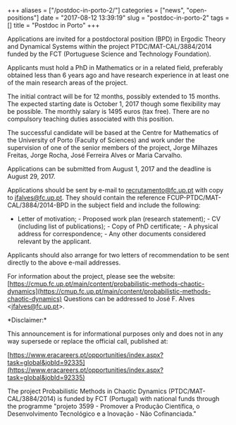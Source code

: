+++
aliases = ["/postdoc-in-porto-2/"]
categories = ["news", "open-positions"]
date = "2017-08-12 13:39:19"
slug = "postdoc-in-porto-2"
tags = []
title = "Postdoc in Porto"
+++



Applications are invited for a postdoctoral position (BPD) in Ergodic
Theory and Dynamical Systems within the project PTDC/MAT-CAL/3884/2014
funded by the FCT (Portuguese Science and Technology Foundation).

Applicants must hold a PhD in Mathematics or in a related field,
preferably obtained less than 6 years ago and have research experience
in at least one of the main research areas of the project.

The initial contract will be for 12 months, possibly extended to 15
months. The expected starting date is October 1, 2017
though some flexibility may be possible. The monthly salary is 1495
euros (tax free). There are no compulsory teaching duties associated
with this position.

The successful candidate will be based at the Centre for Mathematics of
the University of Porto (Faculty of Sciences) and work under the
supervision of one of the senior members of the project, Jorge Milhazes
Freitas, Jorge Rocha, José Ferreira Alves or Maria Carvalho.

Applications can be submitted from August 1, 2017 and the deadline is
August 29, 2017.

Applications should be sent by e-mail to [recrutamento@fc.up.pt](mailto:recrutamento@fc.up.pt) with
copy to [jfalves@fc.up.pt](mailto:jfalves@fc.up.pt). They should contain the reference
FCUP-PTDC/MAT-CAL/3884/2014-BPD in the subject field and include the
following:

- Letter of motivation; - Proposed work plan (research statement); - CV
(including list of publications); - Copy of PhD certificate; - A
physical address for correspondence; - Any other documents considered
relevant by the applicant.

Applicants should also arrange for two letters of recommendation to be
sent directly to the above e-mail addresses.

For information about the project, please see the website:
[https://cmup.fc.up.pt/main/content/probabilistic-methods-chaotic-dynamics](https://cmup.fc.up.pt/main/content/probabilistic-methods-chaotic-dynamics)
Questions can be addressed to José F. Alves &lt;[jfalves@fc.up.pt](mailto:jfalves@fc.up.pt)&gt;.

\*Disclaimer:\*

This announcement is for informational purposes only and does not in any
way supersede or replace the official call, published at:

[https://www.eracareers.pt/opportunities/index.aspx?task=global&jobId=92335](https://www.eracareers.pt/opportunities/index.aspx?task=global&jobId=92335)

The project Probabilistic Methods in Chaotic Dynamics
(PTDC/MAT-CAL/3884/2014) is funded by FCT (Portugal) with national funds
through the programme "projeto 3599 - Promover a Produção Científica, o
Desenvolvimento Tecnológico e a Inovação - Não Cofinanciada."


